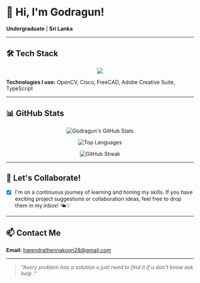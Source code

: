 # 👋 Hi, I'm Godragun!

**Undergraduate** | **Sri Lanka** 

---

## 🛠 Tech Stack

<div align="center">
<img src="https://skillicons.dev/icons?i=cpp,css,js,java,html,py,powershell,php,react,nodejs,arduino,mysql,aws,googlecloud,heroku,digitalocean,netlify,oracle,figma,blender,photoshop,premiere,illustrator,aftereffects,windows,vscode,spline&theme=dark&perline=8" />


</div>

**Technologies I use:** OpenCV, Cisco, FreeCAD, Adobe Creative Suite, TypeScript

---

## 📊 GitHub Stats

<div align="center">
  
![Godragun's GitHub Stats](https://github-readme-stats.vercel.app/api?username=godragun&show_icons=true&theme=radical)

![Top Languages](https://github-readme-stats.vercel.app/api/top-langs/?username=godragun&layout=compact&theme=radical)

![GitHub Streak](https://github-readme-streak-stats.herokuapp.com/?user=godragun&theme=radical)

</div>

---

## 🤝 Let's Collaborate!

- [x] I'm on a continuous journey of learning and honing my skills. If you have exciting project suggestions or collaboration ideas, feel free to drop them in my inbox! 🌤✨

---

## 📫 Contact Me

**Email:** harendrathennakoon28@gmail.com

---

> *"Avery problem has a solution u just need to find it if u don't know ask help ."* 
